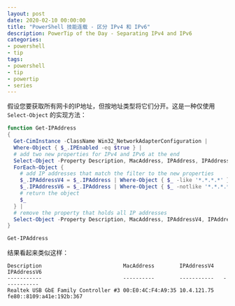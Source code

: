 ```yaml
---
layout: post
date: 2020-02-10 00:00:00
title: "PowerShell 技能连载 - 区分 IPv4 和 IPv6"
description: PowerTip of the Day - Separating IPv4 and IPv6
categories:
- powershell
- tip
tags:
- powershell
- tip
- powertip
- series
---
```

假设您要获取所有网卡的IP地址，但按地址类型将它们分开。这是一种仅使用 `Select-Object` 的实现方法：

```powershell
function Get-IPAddress
{
  Get-CimInstance -ClassName Win32_NetworkAdapterConfiguration |
  Where-Object { $_.IPEnabled -eq $true } |
  # add two new properties for IPv4 and IPv6 at the end
  Select-Object -Property Description, MacAddress, IPAddress, IPAddressV4, IPAddressV6 |
  ForEach-Object {
    # add IP addresses that match the filter to the new properties
    $_.IPAddressV4 = $_.IPAddress | Where-Object { $_ -like '*.*.*.*' }
    $_.IPAddressV6 = $_.IPAddress | Where-Object { $_ -notlike '*.*.*.*' }
    # return the object
    $_
  } |
  # remove the property that holds all IP addresses
  Select-Object -Property Description, MacAddress, IPAddressV4, IPAddressV6
}

Get-IPAddress
```

结果看起来类似这样：

    Description                          MacAddress        IPAddressV4   IPAddressV6
    -----------                          ----------        -----------   -----------
    Realtek USB GbE Family Controller #3 00:E0:4C:F4:A9:35 10.4.121.75   fe80::8109:a41e:192b:367

<!--本文国际来源：[Separating IPv4 and IPv6](https://community.idera.com/database-tools/powershell/powertips/b/tips/posts/separating-ipv4-and-ipv6)-->

